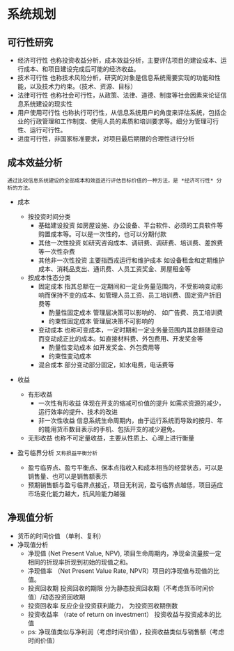 # 系统规划

## 可行性研究
-  经济可行性 也称投资收益分析，成本效益分析，主要评估项目的建设成本、运行成本、和项目建设完成后可能的经济收益。
-  技术可行性 也称技术风险分析，研究的对象是信息系统需要实现的功能和性能，以及技术力约束。（技术、资源、目标）
-  法律可行性 也称社会可行性，从政策、法律、道德、制度等社会因素来论证信息系统建设的现实性
-  用户使用可行性 也称执行可行性，从信息系统用户的角度来评估系统，包括企业的行政管理和工作制度、使用人员的素质和培训要求等。细分为管理可行性、运行可行性。
-  进度可行性，非国家标准要求，对项目最后期限的合理性进行分析


## 成本效益分析 
    通过比较信息系统建设的全部成本和效益进行评估目标价值的一种方法，是 *经济可行性* 分析的方法。
- 成本
  - 按投资时间分类
    - 基础建设投资 如房屋设施、办公设备、平台软件、必须的工具软件等购置成本等。可以是一次性的，也可以分期付款
    - 其他一次性投资 如研究咨询成本、调研费、调研费、培训费、差旅费等一次性杂费
    - 其他非一次性投资 主要指西戎运行和维护成本 如设备租金和定期维护成本、消耗品支出、通讯费、人员工资奖金、房屋租金等
  - 按成本性态分类
    - 固定成本 指其总额在一定期间和一定业务量范围内，不受影响变动影响而保持不变的成本、如管理人员工资、员工培训费、固定资产折旧费等
      - 酌量性固定成本 管理层决策可以影响的、 如广告费、员工培训费
      - 约束性固定成本 管理层决策不可影响的
    - 变动成本 也称可变成本，一定时期和一定业务量范围内其总额随变动而变动成正比的成本。如直接材料费、外包费用、开发奖金等
      - 酌量性变动成本 如开发奖金、外包费用等
      - 约束性变动成本
    - 混合成本 部分变动部分固定，如水电费，电话费等
- 收益
  - 有形收益
    - 一次性有形收益 体现在开支的缩减可价值的提升 如需求资源的减少，运行效率的提升、技术的改进
    - 非一次性收益 信息系统生命周期内，由于运行系统而导致的按月、年的能用货币数目表示的手机、包括开支的减少避免。
  - 无形收益 也称不可定量收益，主要从性质上、心理上进行衡量

- 盈亏临界分析 `又称损益平衡分析`
  - 盈亏临界点、盈亏平衡点、保本点指收入和成本相当的经营状态，可以是销售量、也可以是销售额表示
  - 预期销售额与盈亏临界点接近，项目无利润，盈亏临界点越低，项目适应市场变化能力越大，抗风险能力越强

## 净现值分析
- 货币的时间价值 （单利、复利）
- 净现值分析
  - 净现值 (Net Present Value, NPV), 项目生命周期内，净现金流量按一定相同的折现率折现到初始的现值之和。
  - 净现值率 （Net Present Value Rate, NPVR）项目的净现值与现值的比值。
  - 投资回收期 投资回收的期限 分为静态投资回收期（不考虑货币时间价值）/动态投资回收期
  - 投资回收率 反应企业投资获利能力， 为投资回收期倒数
  - 投资收益率 （rate of return on investment） 投资收益与投资成本的比值
  - ps: 净现值类似与净利润（考虑时间价值），投资收益类似与销售额（考虑时间价值）



     
